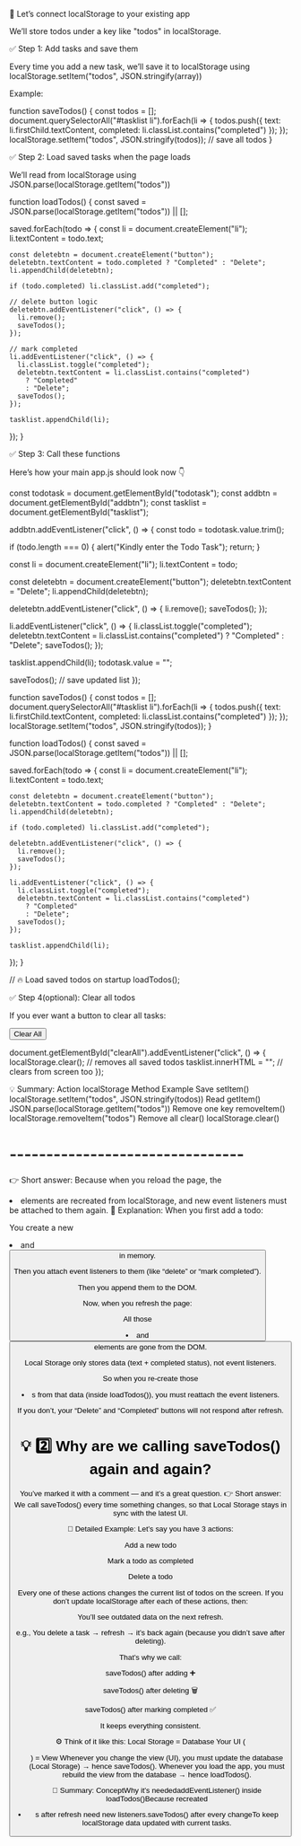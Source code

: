 🧩 Let’s connect localStorage to your existing app

We’ll store todos under a key like "todos" in localStorage.

✅ Step 1: Add tasks and save them

Every time you add a new task, we’ll save it to localStorage using
localStorage.setItem("todos", JSON.stringify(array))

Example:

function saveTodos() {
const todos = [];
document.querySelectorAll("#tasklist li").forEach(li => {
todos.push({
text: li.firstChild.textContent,
completed: li.classList.contains("completed")
});
});
localStorage.setItem("todos", JSON.stringify(todos)); // save all todos
}

✅ Step 2: Load saved tasks when the page loads

We’ll read from localStorage using
JSON.parse(localStorage.getItem("todos"))

function loadTodos() {
const saved = JSON.parse(localStorage.getItem("todos")) || [];

saved.forEach(todo => {
const li = document.createElement("li");
li.textContent = todo.text;

    const deletebtn = document.createElement("button");
    deletebtn.textContent = todo.completed ? "Completed" : "Delete";
    li.appendChild(deletebtn);

    if (todo.completed) li.classList.add("completed");

    // delete button logic
    deletebtn.addEventListener("click", () => {
      li.remove();
      saveTodos();
    });

    // mark completed
    li.addEventListener("click", () => {
      li.classList.toggle("completed");
      deletebtn.textContent = li.classList.contains("completed")
        ? "Completed"
        : "Delete";
      saveTodos();
    });

    tasklist.appendChild(li);

});
}

✅ Step 3: Call these functions

Here’s how your main app.js should look now 👇

const todotask = document.getElementById("todotask");
const addbtn = document.getElementById("addbtn");
const tasklist = document.getElementById("tasklist");

addbtn.addEventListener("click", () => {
const todo = todotask.value.trim();

if (todo.length === 0) {
alert("Kindly enter the Todo Task");
return;
}

const li = document.createElement("li");
li.textContent = todo;

const deletebtn = document.createElement("button");
deletebtn.textContent = "Delete";
li.appendChild(deletebtn);

deletebtn.addEventListener("click", () => {
li.remove();
saveTodos();
});

li.addEventListener("click", () => {
li.classList.toggle("completed");
deletebtn.textContent = li.classList.contains("completed")
? "Completed"
: "Delete";
saveTodos();
});

tasklist.appendChild(li);
todotask.value = "";

saveTodos(); // save updated list
});

function saveTodos() {
const todos = [];
document.querySelectorAll("#tasklist li").forEach(li => {
todos.push({
text: li.firstChild.textContent,
completed: li.classList.contains("completed")
});
});
localStorage.setItem("todos", JSON.stringify(todos));
}

function loadTodos() {
const saved = JSON.parse(localStorage.getItem("todos")) || [];

saved.forEach(todo => {
const li = document.createElement("li");
li.textContent = todo.text;

    const deletebtn = document.createElement("button");
    deletebtn.textContent = todo.completed ? "Completed" : "Delete";
    li.appendChild(deletebtn);

    if (todo.completed) li.classList.add("completed");

    deletebtn.addEventListener("click", () => {
      li.remove();
      saveTodos();
    });

    li.addEventListener("click", () => {
      li.classList.toggle("completed");
      deletebtn.textContent = li.classList.contains("completed")
        ? "Completed"
        : "Delete";
      saveTodos();
    });

    tasklist.appendChild(li);

});
}

// 🔥 Load saved todos on startup
loadTodos();

✅ Step 4(optional): Clear all todos

If you ever want a button to clear all tasks:

<button id="clearAll">Clear All</button>

document.getElementById("clearAll").addEventListener("click", () => {
localStorage.clear(); // removes all saved todos
tasklist.innerHTML = ""; // clears from screen too
});

💡 Summary:
Action localStorage Method Example
Save setItem() localStorage.setItem("todos", JSON.stringify(todos))
Read getItem() JSON.parse(localStorage.getItem("todos"))
Remove one key removeItem() localStorage.removeItem("todos")
Remove all clear() localStorage.clear()

# --------------------------------

👉 Short answer:
Because when you reload the page, the <li> elements are recreated from localStorage, and new event listeners must be attached to them again.
🧠 Explanation:
When you first add a todo:

You create a new <li> and <button> in memory.

Then you attach event listeners to them (like “delete” or “mark completed”).

Then you append them to the DOM.

Now, when you refresh the page:

All those <li> and <button> elements are gone from the DOM.

Local Storage only stores data (text + completed status), not event listeners.

So when you re-create those <li>s from that data (inside loadTodos()), you must reattach the event listeners.

If you don’t, your “Delete” and “Completed” buttons will not respond after refresh.

# 💡 2️⃣ Why are we calling saveTodos() again and again?

You’ve marked it with a comment — and it’s a great question.
👉 Short answer:
We call saveTodos() every time something changes, so that Local Storage stays in sync with the latest UI.

🧩 Detailed Example:
Let’s say you have 3 actions:

Add a new todo

Mark a todo as completed

Delete a todo

Every one of these actions changes the current list of todos on the screen.
If you don’t update localStorage after each of these actions, then:

You’ll see outdated data on the next refresh.

e.g., You delete a task → refresh → it’s back again (because you didn’t save after deleting).

That’s why we call:

saveTodos() after adding ➕

saveTodos() after deleting 🗑️

saveTodos() after marking completed ✅

It keeps everything consistent.

⚙️ Think of it like this:
Local Storage = Database
Your UI (<ul>) = View
Whenever you change the view (UI), you must update the database (Local Storage) → hence saveTodos().
Whenever you load the app, you must rebuild the view from the database → hence loadTodos().

🧭 Summary:
ConceptWhy it’s neededaddEventListener() inside loadTodos()Because recreated <li>s after refresh need new listeners.saveTodos() after every changeTo keep localStorage data updated with current tasks.
